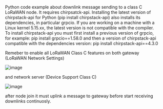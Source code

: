 Python code example about downlink message sending to a class C LoRaWAN node.
It requires chirpsatck-api.
Installing the latest version of chirpstack-api for Python (pip install chirpstack-api) also installs its dependencies, in particular grpcio. If you are working on a machine with a Linux kernel 5.15.xx, the latest version is not compatible with the compiler. To install chirpstack-api you must first install a previous version of grpcio, for example: 
pip install grpcio==1.58.0
and then a version of chirpstack-api compatible with the dependencies version: 
pip install chirpstack-api==4.3.0

Remeber to enable all LoRaWAN Class C features on both gateway (LoRaWAN Network Settings) 

![image](https://github.com/user-attachments/assets/f5a21bea-48c9-4baa-80e5-9011b4b2a242)

and network server (Device Support Class C)

![image](https://github.com/user-attachments/assets/d592f8fc-5c72-47dc-adec-ebda24dfa0aa)

after node join it must uplink a message to gateway before start receiving downlinks continuosly.



